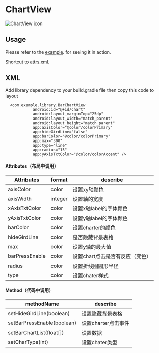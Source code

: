 # ChartView

![ChartView icon](https://github.com/Cuieney/BarChart-master/blob/master/bar.gif)


## Usage

Please refer to the [example](https://github.com/Cuieney/BarChart-master/tree/master/example "a Safari extension").
 for seeing it in action.

Shortcut to [attrs.xml](https://github.com/Cuieney/BarChart-master/blob/master/library/src/main/res/values/attrs.xml "a Safari extension").
## XML
Add library dependency to your build.gradle file then copy this code to layout

```
  <com.example.library.BarChartView
            android:id="@+id/chart"
            android:layout_marginTop="25dp"
            android:layout_width="match_parent"
            android:layout_height="match_parent"
            app:axisColor="@color/colorPrimary"
            app:hideGirdLine="false"
            app:barColor="@color/colorPrimary"
            app:max="300"
            app:type="line"
            app:radius="15"
            app:yAxisTxtColor="@color/colorAccent" />

```

#### Attributes（布局中调用）

Attributes | format | describe
------------ | ------------- | ------------
axisColor | color  | 设置xy轴颜色
axisWidth | integer  | 设置轴的宽度
xAxisTxtColor | color  | 设置x轴label的字体颜色
yAxisTxtColor | color  | 设置y轴label的字体颜色
barColor | color  | 设置charter的颜色
hideGirdLine | color  | 是否隐藏背景表格
max | color  | 设置y轴的最大值
barPressEnable | color  | 设置chart点击是否有反应（变色）
radius | color  | 设置折线图圆形半径
type | color  | 设置chater样式



#### Method（代码中调用）

methodName  | describe
------------ | ------------
setHideGirdLine(boolean)  | 设置隐藏背景表格
setBarPressEnable(boolean) | 设置charter点击事件
setBarChartList(float[]) | 设置数据
setCharType(int) | 设置chater类型

